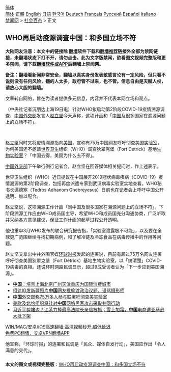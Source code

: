  <!-- 面包屑导航 --> <div class="breadcrumb"><!-- GTranslate: https://gtranslate.io/ -->  <div class="switcher notranslate">  <div class="selected">  <a href="#" onclick="return false;"> 简体</a>  </div>  <div class="option">  <a href="https://www.bannedbook.org" onclick="doGTranslate('zh-CN|zh-CN');jQuery('div.switcher div.selected a').html(jQuery(this).html());return false;" title="简体中文" class="nturl selected"> 简体</a>  <a href="https://www.bannedbook.org/zh-tw/" onclick="doGTranslate('zh-CN|zh-TW');jQuery('div.switcher div.selected a').html(jQuery(this).html());return false;" title="繁體中文" class="nturl"> 正體</a>  <a href="https://www.bannedbook.org/en/" onclick="doGTranslate('zh-CN|en');jQuery('div.switcher div.selected a').html(jQuery(this).html());return false;" title="English" class="nturl"> English</a>  <a href="https://www.bannedbook.org/ja/" onclick="doGTranslate('zh-CN|ja');jQuery('div.switcher div.selected a').html(jQuery(this).html());return false;" title="日本語" class="nturl"> 日語</a>  <a href="https://www.bannedbook.org/ko/" onclick="doGTranslate('zh-CN|ko');jQuery('div.switcher div.selected a').html(jQuery(this).html());return false;" title="한국어" class="nturl"> 한국어</a>  <a href="https://www.bannedbook.org/de/" onclick="doGTranslate('zh-CN|de');jQuery('div.switcher div.selected a').html(jQuery(this).html());return false;" title="Deutsch" class="nturl"> Deutsch</a>  <a href="https://www.bannedbook.org/fr/" onclick="doGTranslate('zh-CN|fr');jQuery('div.switcher div.selected a').html(jQuery(this).html());return false;" title="Français" class="nturl"> Français</a>  <a href="https://www.bannedbook.org/ru/" onclick="doGTranslate('zh-CN|ru');jQuery('div.switcher div.selected a').html(jQuery(this).html());return false;" title="Русский" class="nturl"> Русский</a>  <a href="https://www.bannedbook.org/es/" onclick="doGTranslate('zh-CN|es');jQuery('div.switcher div.selected a').html(jQuery(this).html());return false;" title="Español" class="nturl"> Español</a>  <a href="https://www.bannedbook.org/it/" onclick="doGTranslate('zh-CN|it');jQuery('div.switcher div.selected a').html(jQuery(this).html());return false;" title="Italiano" class="nturl"> Italiano</a>  </div>  </div>      <div class='breadcrumb-sub'><!-- Breadcrumb NavXT 6.3.0 --> <a href="https://www.bannedbook.org/" class="home">禁闻网</a> &gt; <a href="https://www.bannedbook.org/bnews/baitai/" class="category">社会百态</a> &gt; 正文</div></div><h2>WHO再启动疫源调查中国：和多国立场不符</h2> <p class="notice"><b>大陆网友注意：本文中的链接除 <a href="https://github.com/bannedbook/fanqiang" >翻墙</a>软件下载和<a href="https://github.com/killgcd/justmysocks/blob/master/README.md">翻墙推荐</a>链接外全部为禁网链接，未翻墙状态下打不开，请勿点击。此为文字版禁闻，欲看图文视频完整版和更多禁闻，请下载<a href="https://github.com/bannedbook/fanqiang">翻墙软件或APP</a>后翻墙上禁闻网。</p><p>备注：翻墙看新闻非常安全，翻墙以真实身份发表敏感言论有一定风险，但只看不说则没有任何风险，翻的人太多，政府管不过来，也不管。信息自由是天赋人权，请放心大胆的翻墙。</b></p>  <div class="entry"> <p>文章转自网络，旨在为读者提供多元信息，内容并不代表本网立场和观点。</p> <p>（中央社记者沉朋达上海19日电）针对WHO拟启动第2阶段COVID-19疫情溯源调查，<span class='wp_keywordlink_affiliate'><a href="https://www.bannedbook.org/" title="中国" target="_blank">中国</a></span><a href="https://www.bannedbook.org/bnews/tag/%E5%A4%96%E4%BA%A4%E9%83%A8/" class="st_tag internal_tag" rel="tag" title="标签 外交部 下的日志">外交部</a>发言人<a href="https://www.bannedbook.org/bnews/tag/%E8%B5%B5%E7%AB%8B%E5%9D%9A/" class="st_tag internal_tag" rel="tag" title="标签 赵立坚 下的日志">赵立坚</a>今天声称，这项计画和「<a href="https://www.bannedbook.org/bnews/tag/%E4%B8%AD%E5%9B%BD/" class="st_tag internal_tag" rel="tag" title="标签 中国 下的日志">中国</a>及很多国家在溯源问题上的立场不符」。</p>  <p>      <br>                   </p> <p>赵立坚同时又将疫情溯源指向<a href="https://www.bannedbook.org/bnews/tag/%e7%be%8e%e5%9b%bd/" class="st_tag internal_tag" rel="tag" title="标签 美国 下的日志">美国</a>，宣称有75万中国网友呼吁彻查美国<a href="https://www.bannedbook.org/bnews/tag/%E5%AE%9E%E9%AA%8C%E5%AE%A4/" class="st_tag internal_tag" rel="tag" title="标签 实验室 下的日志">实验室</a>，为何美国还不邀请<a href="https://www.bannedbook.org/bnews/tag/%E4%B8%96%E7%95%8C%E5%8D%AB%E7%94%9F/" class="st_tag internal_tag" rel="tag" title="标签 世界卫生 下的日志">世界卫生</a>组织（WHO）调查狄翠克堡（Fort Detrick）基地<a href="https://www.bannedbook.org/bnews/tag/%E7%94%9F%E7%89%A9%E5%AE%9E%E9%AA%8C%E5%AE%A4/" class="st_tag internal_tag" rel="tag" title="标签 生物实验室 下的日志">生物实验室</a>？「中国去得，美国为什么去不得」。</p>  <p><a href="https://www.bannedbook.org/bnews/tag/%E4%B8%AD%E5%9B%BD%E5%A4%96%E4%BA%A4%E9%83%A8/" class="st_tag internal_tag" rel="tag" title="标签 中国外交部 下的日志">中国外交部</a>下午举行例行记者会，赵立坚在回答媒体相关提问时，作上述表示。</p> <p>世界卫生组织（WHO）近日提议在中国展开2019冠状病毒疾病（COVID-19）疫情溯源的第2阶段调查，包括再度派遣专家到武汉病毒实验室实地查看。WHO秘书长谭德塞（Tedros Adhanom Ghebreyesus）日前也在记者会上呼吁中国公开透明、加以配合。</p>  <p>赵立坚说，这项溯源工作计画「同中国及很多国家在溯源问题上的立场不符」。下阶段溯源工作应由WHO成员国主导，希望WHO和成员国充分沟通协&#8203;&#8203;商，广泛听取并采纳各方意见建议，保证工作计画的起草过程公开透明。</p> <p>他也重申3月WHO发布的联合研究报告指，「实验室泄露极不可能」，以及要在全球更广范围继续寻找初期病例，和了解冷链及冷冻食品在病毒传播中的作用等问题。</p>  <p>赵立坚又拿出中共外围官媒<a href="https://www.bannedbook.org/bnews/tag/%e7%8e%af%e7%90%83%e6%97%b6%e6%8a%a5/" class="st_tag internal_tag" rel="tag" title="标签 环球时报 下的日志">环球时报</a>发起的连署说，目前有超过75万名网友连署呼吁彻查美国狄翠克堡（Fort Detrick）基地生物实验室，以「搞清楚」COVID-19病毒的真相。还说环时网路民调显示，超过9成受访者认为「下一步应到美国溯源」。</p> <ul class='op-related-articles' title='相关阅读'> <li><a href='https://www.bannedbook.org/bnews/baitai/20210719/1590162.html' target='_blank'><b>中国</b>：培育上海北京广州天津重庆为国际消费城市</a></li> <li><a href='https://www.bannedbook.org/bnews/baitai/20210719/1590161.html' target='_blank'>柯达IG发新疆照片<b>中国</b>网友批偷渡政治议题、谩骂摄影师</a></li> <li><a href='https://www.bannedbook.org/bnews/baitai/20210719/1590156.html' target='_blank'><b>中国</b>外交部称75万多人参与联署吁彻查美实验室</a></li> <li><a href='https://www.bannedbook.org/bnews/ssgc/20210719/1590155.html' target='_blank'>美欧及北约组织将针对<b>中国</b>网络黑客攻击采取共同行动</a></li> <li><a href='https://www.bannedbook.org/bnews/cnnews/20210719/1590145.html' target='_blank'>习近平剪裙边？江系力捧最高法院长亲信被抓；雪上加霜，<b>中国</b>电商遭亚马逊大批下架</a></li> </ul> <p class="texttj"> <a href="https://github.com/bannedbook/fanqiang/wiki/V2ray%E6%9C%BA%E5%9C%BA" target="_blank">WIN/MAC/安卓/iOS高速翻墙:高清视频秒开,超低延迟</a><br/> <a href="https://github.com/bannedbook/fanqiang/wiki/%E7%A6%81%E9%97%BB%E7%BD%91%E5%AE%89%E5%8D%93%E7%BF%BB%E5%A2%99%E6%96%B0%E9%97%BBAPP" target="_blank">免费PC翻墙、安卓VPN翻墙APP</a></p><p>他宣称，「环球时报」的连署和民调是「民众、媒体自发行动」，美国应作出「令人满意的交代」。</p><a name='sharetosocial'></a>  <div style="margin-bottom:5px;padding-bottom:5px;clear:both"> <div id="archive-pix-1" class="banner-ads"> <!-- AuctionX Display platform tag START --> <div id="26318x728x90x621x_ADSLOT2" clicktrack="%%CLICK_URL_ESC%%"></div> <!-- AuctionX Display platform tag END --> </div> <div id="archive-pix-2" class="banner-ads"> <!-- AuctionX Display platform tag START --> <div id="26315x300x250x621x_ADSLOT2" clicktrack="%%CLICK_URL_ESC%%"></div> <!-- AuctionX Display platform tag END --> </div> </div>  <div id="archive-pix-1" class="banner-ads"> <!-- AuctionX Display platform tag START --> <div id="26318x728x90x621x_ADSLOT3" clicktrack="%%CLICK_URL_ESC%%"></div> <!-- AuctionX Display platform tag END --> </div> <div><b>本文的图文或视频完整版</b>：<a href='https://www.bannedbook.org/bnews/baitai/20210719/1590163.html'>WHO再启动疫源调查中国：和多国立场不符</a></div>  </div><!--END ENTRY--> 